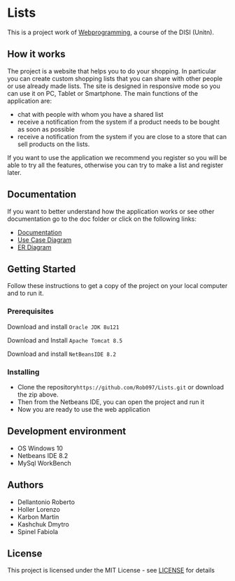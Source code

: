 # Lists
This is a project work of [Webprogramming]( https://sites.google.com/site/webprogramming18/), a course of the DISI (Unitn).

## How it works
The project is a website that helps you to do your shopping. In particular you can create custom shopping lists that you can share with other people or use already made lists. The site is designed in responsive mode so you can use it on PC, Tablet or Smartphone.
The main functions of the application are:
- chat with people with whom you have a shared list
- receive a notification from the system if a product needs to be bought as soon as possible
- receive a notification from the system if you are close to a store that can sell products on the lists.

If you want to use the application we recommend you register so you will be able to try all the features, otherwise you can try to make a list and register later.

## Documentation
If you want to better understand how the application works or see other documentation go to the doc folder or click on the following links:
- [Documentation](doc/Documentazione.pdf)
- [Use Case Diagram](doc/UseCase.png)
- [ER Diagram](doc/ER.jpg)

## Getting Started
Follow these instructions to get a copy of the project on your local computer and to run it.

### Prerequisites
Download and install `Oracle JDK 8u121`

Download and Install `Apache Tomcat 8.5`

Download and install `NetBeansIDE 8.2`

### Installing
- Clone the repository`https://github.com/Rob097/Lists.git` or download the zip above.
- Then from the Netbeans IDE, you can open the project and run it
- Now you are ready to use the web application

## Development environment
- OS Windows 10
- Netbeans IDE 8.2
- MySql WorkBench

## Authors
- Dellantonio Roberto
- Holler Lorenzo
- Karbon Martin
- Kashchuk Dmytro
- Spinel Fabiola

## License
This project is licensed under the MIT License - see [LICENSE](LICENSE) for details
